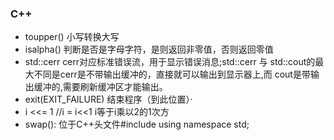 ### C++
* toupper() 
    小写转换大写
* isalpha() 
    判断是否是字母字符，是则返回非零值，否则返回零值
* std::cerr 
    cerr对应标准错误流，用于显示错误消息;std::cerr 与 std::cout的最大不同是cerr是不带输出缓冲的，直接就可以输出到显示器上,而 cout是带输出缓冲的,需要刷新缓冲区才能输出。
* exit(EXIT_FAILURE) 
    结束程序（到此位置）·
* i <<= 1
    //i = i<<1  i等于i乘以2的1次方
* swap():
    位于C++头文件#include<iostream> using namespace std;
